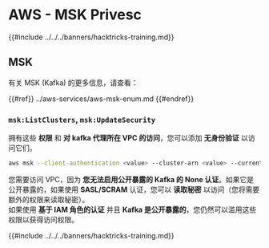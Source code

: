 # AWS - MSK Privesc

{{#include ../../../banners/hacktricks-training.md}}

## MSK

有关 MSK (Kafka) 的更多信息，请查看：

{{#ref}}
../aws-services/aws-msk-enum.md
{{#endref}}

### `msk:ListClusters`, `msk:UpdateSecurity`

拥有这些 **权限** 和 **对 kafka 代理所在 VPC 的访问**，您可以添加 **无身份验证** 以访问它们。
```bash
aws msk --client-authentication <value> --cluster-arn <value> --current-version <value>
```
您需要访问 VPC，因为 **您无法启用公开暴露的 Kafka 的 None 认证**。如果它是公开暴露的，如果使用 **SASL/SCRAM** 认证，您可以 **读取秘密** 以访问（您将需要额外的权限来读取秘密）。\
如果使用 **基于 IAM 角色的认证** 并且 **Kafka 是公开暴露的**，您仍然可以滥用这些权限以获得访问权限。

{{#include ../../../banners/hacktricks-training.md}}
